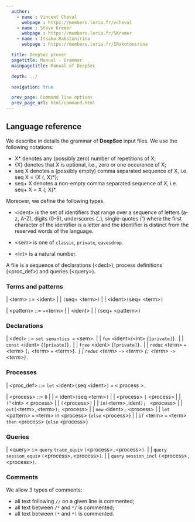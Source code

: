 ```yaml
---
  author:
    - name : Vincent Cheval
      webpage : https://members.loria.fr/vcheval
    - name : Steve Kremer
      webpage : https://members.loria.fr/SKremer
    - name : Itsaka Rakotonirina
      webpage : https://members.loria.fr/IRakotonirina

  title: DeepSec prover
  pagetitle: Manual - Grammar
  mainpagetitle: Manual of DeepSec

  depth: ../

  navigation: true

  prev_page: Command line options
  prev_page_url: html/command.html
---
```


## Language reference

We describe in details the grammar of **DeepSec** input files. We use
the following notations:

 * X* denotes any (possibly zero) number of repetitions of X;
 * {X} denotes that X is optional, i.e., zero or one occurence of X;
 * seq X denotes a (possibly empty) comma separated sequence of X, i.e. seq X = {X (, X)*};
 * seq+ X denotes a non-empty comma separated sequence of X, i.e. seq+ X = X (, X)*.

Moreover, we define the following types.

* \<ident\> is the set of identifiers that range over a sequence of
  letters (a-z, A-Z), digits (0-9), underscores (_), single-quotes (')
  where the first character of the identifier is a letter and the
  identifier is distinct from the reserved words of the language.

* \<sem\> is one of `classic`, `private`, `eavesdrop`.
* \<int\> is a natural number.

A file is a sequence of declarations (\<decl\>), process definitions
(\<proc_def\>) and queries (\<query\>).


### Terms and patterns

|  \<term\> ::= \<ident\>
|             | `(`seq+ \<term\>`)`
|             |  \<ident\>`(`seq+ \<term\>`)`



|  \<pattern\> ::= `=`\<term\>
|                | \<ident\>
|                | `(`seq+ \<pattern\>`)`



### Declarations

| \<decl\> ::= `set semantics =` \<sem\>.
|	         | `fun` \<ident\>/\<int\> {`[private]`}`.`
|            | `const` \<ident\> {`[private]`}`.`
|            | `free` \<ident\> {`[private]`}`.`
|            | `reduc` \<term\> `=` \<term\> (`;` \<term\> `=` \<term\>)*`.`
|            | `reduc` \<term\> `->` \<term\> (`;` \<term\> `->` \<term\>)*`.`




### Processes

| \<proc_def\> ::= `let` \<ident\>`(`seq \<ident\>`)` `=` \< process \>`.`


| \<process\> ::= `0`
|                | \< ident\>`(`seq \<term\>`)`
|                | \<process\> `|` \<process\>
|                | `!^`\<int\> \< process\>
|                | `(`\<process\>`)`
|                | `in(`\<term\>`,`ident`); ` \<process\>
|                | `out(`\<term\>`,`\<term\>`);` \<process\>
|                | `new` \<ident\>`;` \<process\>
|                | `let` \<pattern\> `=` \<term\> in \<process\> {`else` \<process\>}
|                | `if` \<term\> `=` \<term\> `then` \<process\> {`else` \<process\>}



### Queries

| \<query\> ::= `query` `trace_equiv` `(`\<process\>`,`\<process\>`)`.
|              | `query` `session_equiv` `(`\<process\>`,`\<process\>`)`.
|              | `query` `session_incl` `(`\<process\>`,`\<process\>`)`.



### Comments

We allow 3 types of comments:

 * all text following `//` on a given line is commented;
 * all text between `/*` and `*/` is commented;
 * all text between `(*` and `*)` is commented.
